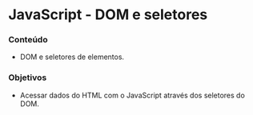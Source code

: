 # JavaScript - DOM e seletores

### Conteúdo
* DOM e seletores de elementos.

### Objetivos
* Acessar dados do HTML com o JavaScript através dos seletores do DOM.